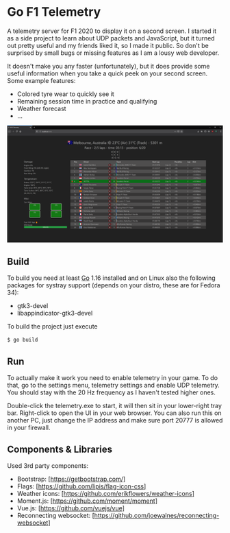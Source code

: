 # Go F1 Telemetry

A telemetry server for F1 2020 to display it on a second screen. I started it
as a side project to learn about UDP packets and JavaScript, but it turned
out pretty useful and my friends liked it, so I made it public. So don't be
surprised by small bugs or missing features as I am a lousy web developer.

It doesn't make you any faster (unfortunately), but it does provide some
useful information when you take a quick peek on your second screen. Some
example features:

- Colored tyre wear to quickly see it
- Remaining session time in practice and qualifying
- Weather forecast
- ...

![](screenshot_firefox.png)

## Build

To build you need at least [Go](https://golang.org/) 1.16 installed and on
Linux also the following packages for systray support (depends on your distro,
these are for Fedora 34):

- gtk3-devel
- libappindicator-gtk3-devel

To build the project just execute

```sh
$ go build
```

## Run

To actually make it work you need to enable telemetry in your game. To do that,
go to the settings menu, telemetry settings and enable UDP telemetry. You
should stay with the 20 Hz frequency as I haven't tested higher ones.

Double-click the telemetry.exe to start, it will then sit in your lower-right
tray bar. Right-click to open the UI in your web browser.
You can also run this on another PC, just change the IP address and make
sure port 20777 is allowed in your firewall.

## Components & Libraries

Used 3rd party components:

- Bootstrap: [https://getbootstrap.com/]
- Flags: [https://github.com/lipis/flag-icon-css]
- Weather icons: [https://github.com/erikflowers/weather-icons]
- Moment.js: [https://github.com/moment/moment]
- Vue.js: [https://github.com/vuejs/vue]
- Reconnecting websocket: [https://github.com/joewalnes/reconnecting-websocket]
